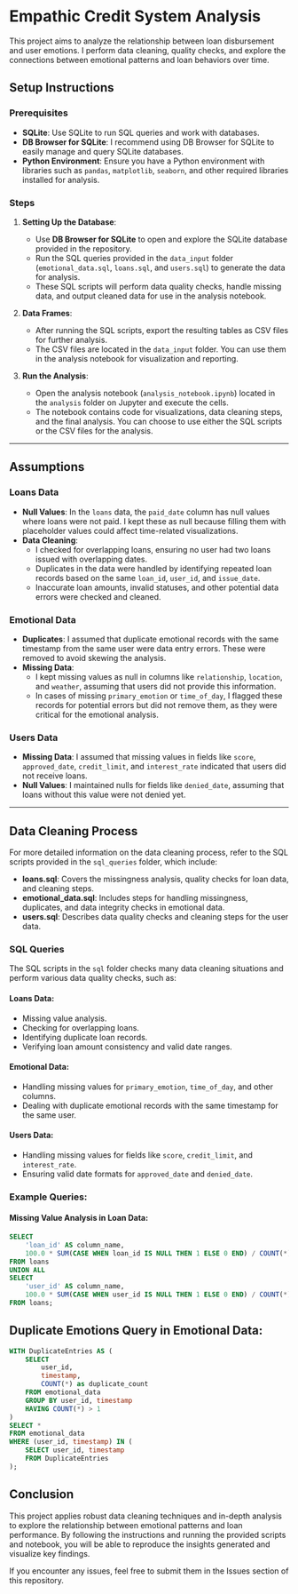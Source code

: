 # Empathic Credit System Analysis


This project aims to analyze the relationship between loan disbursement and user emotions. I perform data cleaning, quality checks, and explore the connections between emotional patterns and loan behaviors over time.

## Setup Instructions

### Prerequisites

- **SQLite**: Use SQLite to run SQL queries and work with databases.
- **DB Browser for SQLite**: I recommend using DB Browser for SQLite to easily manage and query SQLite databases.
- **Python Environment**: Ensure you have a Python environment with libraries such as `pandas`, `matplotlib`, `seaborn`, and other required libraries installed for analysis.

### Steps

1. **Setting Up the Database**:
    - Use **DB Browser for SQLite** to open and explore the SQLite database provided in the repository.
    - Run the SQL queries provided in the `data_input` folder (`emotional_data.sql`, `loans.sql`, and `users.sql`) to generate the data for analysis.
    - These SQL scripts will perform data quality checks, handle missing data, and output cleaned data for use in the analysis notebook.

2. **Data Frames**:
    - After running the SQL scripts, export the resulting tables as CSV files for further analysis.
    - The CSV files are located in the `data_input` folder. You can use them in the analysis notebook for visualization and reporting.

3. **Run the Analysis**:
    - Open the analysis notebook (`analysis_notebook.ipynb`) located in the `analysis` folder on Jupyter and execute the cells.
    - The notebook contains code for visualizations, data cleaning steps, and the final analysis. You can choose to use either the SQL scripts or the CSV files for the analysis.

---

## Assumptions

### Loans Data

- **Null Values**: In the `loans` data, the `paid_date` column has null values where loans were not paid. I kept these as null because filling them with placeholder values could affect time-related visualizations.
- **Data Cleaning**:
    - I checked for overlapping loans, ensuring no user had two loans issued with overlapping dates.
    - Duplicates in the data were handled by identifying repeated loan records based on the same `loan_id`, `user_id`, and `issue_date`.
    - Inaccurate loan amounts, invalid statuses, and other potential data errors were checked and cleaned.

### Emotional Data

- **Duplicates**: I assumed that duplicate emotional records with the same timestamp from the same user were data entry errors. These were removed to avoid skewing the analysis.
- **Missing Data**:
    - I kept missing values as null in columns like `relationship`, `location`, and `weather`, assuming that users did not provide this information.
    - In cases of missing `primary_emotion` or `time_of_day`, I flagged these records for potential errors but did not remove them, as they were critical for the emotional analysis.

### Users Data

- **Missing Data**: I assumed that missing values in fields like `score`, `approved_date`, `credit_limit`, and `interest_rate` indicated that users did not receive loans.
- **Null Values**: I maintained nulls for fields like `denied_date`, assuming that loans without this value were not denied yet.

---

## Data Cleaning Process

For more detailed information on the data cleaning process, refer to the SQL scripts provided in the `sql_queries` folder, which include:

- **loans.sql**: Covers the missingness analysis, quality checks for loan data, and cleaning steps.
- **emotional_data.sql**: Includes steps for handling missingness, duplicates, and data integrity checks in emotional data.
- **users.sql**: Describes data quality checks and cleaning steps for the user data.

### SQL Queries

The SQL scripts in the `sql` folder checks many data cleaning situations and perform various data quality checks, such as:

#### Loans Data:
- Missing value analysis.
- Checking for overlapping loans.
- Identifying duplicate loan records.
- Verifying loan amount consistency and valid date ranges.

#### Emotional Data:
- Handling missing values for `primary_emotion`, `time_of_day`, and other columns.
- Dealing with duplicate emotional records with the same timestamp for the same user.

#### Users Data:
- Handling missing values for fields like `score`, `credit_limit`, and `interest_rate`.
- Ensuring valid date formats for `approved_date` and `denied_date`.

### Example Queries:

#### Missing Value Analysis in Loan Data:

```sql
SELECT 
    'loan_id' AS column_name,
    100.0 * SUM(CASE WHEN loan_id IS NULL THEN 1 ELSE 0 END) / COUNT(*) AS missing_percentage
FROM loans
UNION ALL
SELECT 
    'user_id' AS column_name,
    100.0 * SUM(CASE WHEN user_id IS NULL THEN 1 ELSE 0 END) / COUNT(*) AS missing_percentage
FROM loans;

```
 
## Duplicate Emotions Query in Emotional Data:

```sql
WITH DuplicateEntries AS (
    SELECT 
        user_id,
        timestamp,
        COUNT(*) as duplicate_count
    FROM emotional_data
    GROUP BY user_id, timestamp
    HAVING COUNT(*) > 1
)
SELECT *
FROM emotional_data
WHERE (user_id, timestamp) IN (
    SELECT user_id, timestamp
    FROM DuplicateEntries
);
```


## Conclusion

This project applies robust data cleaning techniques and in-depth analysis to explore the relationship between emotional patterns and loan performance. By following the instructions and running the provided scripts and notebook, you will be able to reproduce the insights generated and visualize key findings.

If you encounter any issues, feel free to submit them in the Issues section of this repository.

